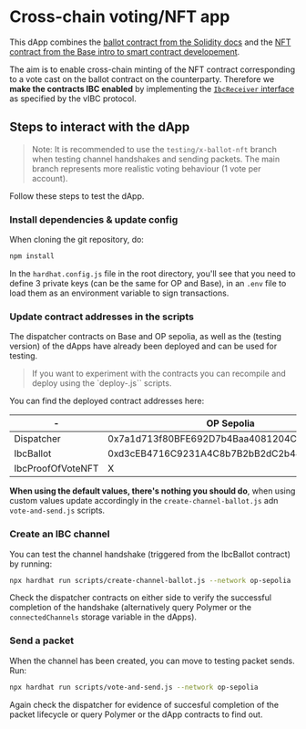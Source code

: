 # Cross-chain voting/NFT app

This dApp combines the [ballot contract from the Solidity docs](https://docs.soliditylang.org/en/v0.8.23/solidity-by-example.html#voting) and the [NFT contract from the Base intro to smart contract developement](https://docs.base.org/guides/deploy-smart-contracts).

The aim is to enable cross-chain minting of the NFT contract corresponding to a vote cast on the ballot contract on the counterparty. Therefore we **make the contracts IBC enabled** by implementing the [`IbcReceiver` interface](https://github.com/open-ibc/vibc-core-smart-contracts/blob/main/contracts/IbcReceiver.sol) as specified by the vIBC protocol.

## Steps to interact with the dApp

>Note: It is recommended to use the `testing/x-ballot-nft` branch when testing channel handshakes and sending packets. The main branch represents more realistic voting behaviour (1 vote per account).

Follow these steps to test the dApp.

### Install dependencies & update config

When cloning the git repository, do:
```bash
npm install
```

In the `hardhat.config.js` file in the root directory, you'll see that you need to define 3 private keys (can be the same for OP and Base), in an `.env` file to load them as an environment variable to sign transactions.

### Update contract addresses in the scripts

The dispatcher contracts on Base and OP sepolia, as well as the (testing version) of the dApps have already been deployed and can be used for testing.

> If you want to experiment with the contracts you can recompile and deploy using the `deploy-<xyz>.js`` scripts.

You can find the deployed contract addresses here:

| - | OP Sepolia | Base Sepolia |
|-------------|-------------|-------------|
| Dispatcher | 0x7a1d713f80BFE692D7b4Baa4081204C49735441E | 0x749053bBFe3f607382Ac6909556c4d0e03D6eAF0 |
| IbcBallot | 0xd3cEB4716C9231A4C8b7B2bB2dC2b44F4F742b74 | X |
| IbcProofOfVoteNFT | X | 0xA15c99eb3f52694bFfD57932dCa240552FCDCFfA |

**When using the default values, there's nothing you should do**, when using custom values update accordingly in the `create-channel-ballot.js` adn `vote-and-send.js` scripts.

### Create an IBC channel

You can test the channel handshake (triggered from the IbcBallot contract) by running:
```bash
npx hardhat run scripts/create-channel-ballot.js --network op-sepolia
```
Check the dispatcher contracts on either side to verify the successful completion of the handshake (alternatively query Polymer or the `connectedChannels` storage variable in the dApps).

### Send a packet

When the channel has been created, you can move to testing packet sends. Run:
```bash
npx hardhat run scripts/vote-and-send.js --network op-sepolia
```

Again check the dispatcher for evidence of succesful completion of the packet lifecycle or query Polymer or the dApp contracts to find out.
